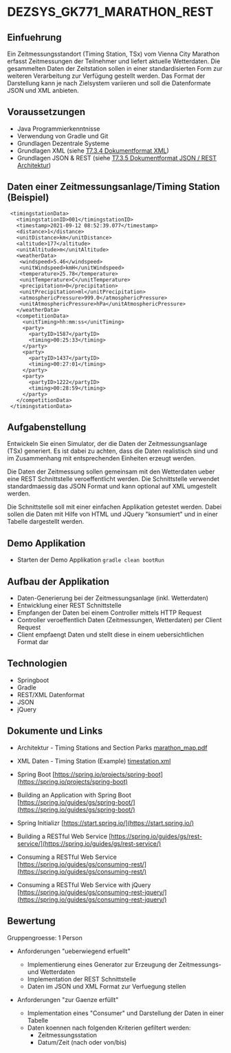 # DEZSYS_GK771_MARATHON_REST

## Einfuehrung

Ein Zeitmessungsstandort (Timing Station, TSx) vom Vienna City Marathon erfasst Zeitmessungen der Teilnehmer und liefert aktuelle Wetterdaten. Die gesammelten Daten der Zeitstation sollen in einer standardisierten Form zur weiteren Verarbeitung zur Verfügung gestellt werden. Das Format der Darstellung kann je nach Zielsystem variieren und soll die Datenformate JSON und XML anbieten.

## Voraussetzungen

*   Java Programmierkenntnisse
*   Verwendung von Gradle und Git
*   Grundlagen Dezentrale Systeme
*   Grundlagen XML (siehe [T7.3.4 Dokumentformat XML](doc/dezsys_midengineering_T7.3.4_documentformats_xml.pdf))
*   Grundlagen JSON & REST (siehe [T7.3.5 Dokumentformat JSON / REST Architektur](doc/dezsys_midengineering_T7.3.5_documentformats_rest_json.pdf))

## Daten einer Zeitmessungsanlage/Timing Station (Beispiel)

```
 <timingstationData>
   <timingstationID>001</timingstationID>
   <timestamp>2021-09-12 08:52:39.077</timestamp>
   <distance>1</distance>
   <unitDistance>km</unitDistance>
   <altitude>177</altitude>
   <unitAltitude>m</unitAltitude>
   <weatherData>
    <windspeed>5.46</windspeed>
    <unitWindspeed>kmH</unitWindspeed>
    <temperature>25.78</temperature>
    <unitTemperature>C</unitTemperature>
    <precipitation>0</precipitation>
    <unitPrecipitation>ml</unitPrecipitation>
    <atmosphericPressure>999.0</atmosphericPressure>
    <unitAtmosphericPressure>hPa</unitAtmosphericPressure>
   </weatherData>
   <competitionData>
     <unitTiming>hh:mm:ss</unitTiming>
     <party>
       <partyID>1587</partyID>
       <timing>00:25:33</timing>
     </party>
     <party>
       <partyID>1437</partyID>
       <timing>00:27:01</timing>
     </party>
     <party>
       <partyID>1222</partyID>
       <timing>00:28:59</timing>
     </party>
   </competitionData>
 </timingstationData>
```


## Aufgabenstellung

Entwickeln Sie einen Simulator, der die Daten der Zeitmessungsanlage (TSx) generiert. Es ist dabei zu achten, dass die Daten realistisch sind und im Zusammenhang mit entsprechenden Einheiten erzeugt werden.

Die Daten der Zeitmessung sollen gemeinsam mit den Wetterdaten ueber eine REST Schnittstelle veroeffentlicht werden. Die Schnittstelle verwendet standardmaessig das JSON Format und kann optional auf XML umgestellt werden.

Die Schnittstelle soll mit einer einfachen Applikation getestet werden. Dabei sollen die Daten mit Hilfe von HTML und JQuery "konsumiert" und in einer Tabelle dargestellt werden.

## Demo Applikation

*   Starten der Demo Applikation
    `gradle clean bootRun`
    
## Aufbau der Applikation

*   Daten-Generierung bei der Zeitmessungsanlage (inkl. Wetterdaten)
*   Entwicklung einer REST Schnittstelle
*   Empfangen der Daten bei einem Controller mittels HTTP Request
*   Controller veroeffentlich Daten (Zeitmessungen, Wetterdaten) per Client Request
*   Client empfaengt Daten und stellt diese in einem uebersichtlichen Format dar

## Technologien

*   Springboot
*   Gradle
*   REST/XML Datenformat
*   JSON
*   jQuery

## Dokumente und Links

* Architektur - Timing Stations and Section Parks
[marathon_map.pdf](doc/marathon_map.pdf)

* XML Daten - Timing Station (Example)
[timestation.xml](doc/timingstation.xml)

* Spring Boot
[https://spring.io/projects/spring-boot](https://spring.io/projects/spring-boot)

* Building an Application with Spring Boot
[https://spring.io/guides/gs/spring-boot/](https://spring.io/guides/gs/spring-boot/)

* Spring Initializr
[https://start.spring.io/](https://start.spring.io/)

* Building a RESTful Web Service
[https://spring.io/guides/gs/rest-service/](https://spring.io/guides/gs/rest-service/)

* Consuming a RESTful Web Service
[https://spring.io/guides/gs/consuming-rest/](https://spring.io/guides/gs/consuming-rest/)

* Consuming a RESTful Web Service with jQuery
[https://spring.io/guides/gs/consuming-rest-jquery/](https://spring.io/guides/gs/consuming-rest-jquery/)

## Bewertung

Gruppengroesse: 1 Person

* Anforderungen "ueberwiegend erfuellt"

  - Implementierung eines Generator zur Erzeugung der Zeitmessungs- und Wetterdaten
  - Implementation der REST Schnittstelle
  - Daten im JSON und XML Format zur Verfuegung stellen

* Anforderungen "zur Gaenze erfüllt"

  - Implementation eines "Consumer" und Darstellung der Daten in einer Tabelle
  - Daten koennen nach folgenden Kriterien gefiltert werden:
    - Zeitmessungsstation
    - Datum/Zeit (nach oder von/bis)
